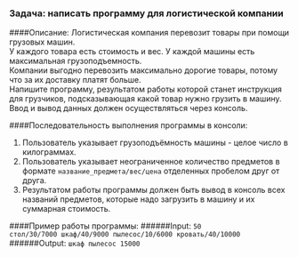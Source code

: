 ### Задача: написать программу для логистической компании

####Описание:
Логистическая компания перевозит товары при помощи грузовых машин.  
У каждого товара есть стоимость и вес.
У каждой машины есть максимальная грузоподъемность.  
Компании выгодно перевозить максимально дорогие товары, потому что за их доставку платят больше.  
Напишите программу, результатом работы которой станет инструкция для грузчиков, подсказывающая какой товар нужно грузить в машину.
Ввод и вывод данных должен осуществляться через консоль.

####Последовательность выполнения программы в консоли:
1. Пользователь указывает грузоподъёмность машины - целое число в килограммах. 
2. Пользователь указывает неограниченное количество предметов в формате `название_предмета/вес/цена` отделенных пробелом друг от друга. 
3. Результатом работы программы должен быть вывод в консоль всех названий предметов, которые надо загрузить в машину и их суммарная стоимость. 

####Пример работы программы:
######Input:
`50`  
`стол/30/7000 шкаф/40/9000 пылесос/10/6000 кровать/40/10000`  
######Output:
 `шкаф пылесос 15000 `

